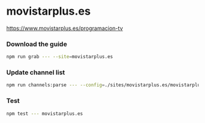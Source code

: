 # movistarplus.es

https://www.movistarplus.es/programacion-tv

### Download the guide

```sh
npm run grab --- --site=movistarplus.es
```

### Update channel list

```sh
npm run channels:parse --- --config=./sites/movistarplus.es/movistarplus.es.config.js --output=./sites/movistarplus.es/movistarplus.es.channels.xml
```

### Test

```sh
npm test --- movistarplus.es
```
